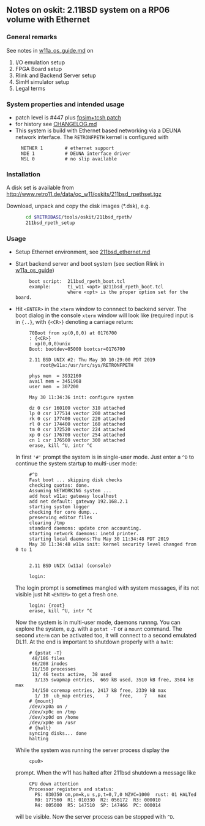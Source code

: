## Notes on oskit: 2.11BSD system on a RP06 volume with Ethernet

### General remarks
See notes in [w11a_os_guide.md](../../../doc/w11a_os_guide.md) on
  1. I/O emulation setup
  2. FPGA Board setup
  3. Rlink and Backend Server setup
  4. SimH simulator setup
  5. Legal terms

### System properties and intended usage
- patch level is #447 plus [fpsim+tcsh patch](https://wfjm.github.io/blogs/211bsd/2017-06-06-kernel-panic-here-doc-tcsh.html)
- for history see [CHANGELOG.md](CHANGELOG.md)
- This system is build with Ethernet based networking via a DEUNA network
  interface. The `RETRONFPETH` kernel is configured with
  ```
    NETHER 1        # ethernet support
    NDE 1           # DEUNA interface driver
    NSL 0           # no slip available
  ```

### Installation
A disk set is available from
http://www.retro11.de/data/oc_w11/oskits/211bsd_rpethset.tgz

Download, unpack and copy the disk images (*.dsk), e.g.
```bash
       cd $RETROBASE/tools/oskit/211bsd_rpeth/
       211bsd_rpeth_setup
```

### Usage

- Setup Ethernet environment, see [211bsd_ethernet.md](../doc/211bsd_ethernet.md)
- Start backend server and boot system (see section Rlink in
  [w11a_os_guide](../../../doc/w11a_os_guide.md#user-content-rlink))
  ```
       boot script:  211bsd_rpeth_boot.tcl
       example:      ti_w11 <opt> @211bsd_rpeth_boot.tcl
                     where <opt> is the proper option set for the board.
  ```

- Hit `<ENTER>` in the `xterm` window to connnect to backend server.
  The boot dialog in the console `xterm` window will look like
  (required input is in `{..}`, with `{<CR>}` denoting a carriage return:
  ```
       70Boot from xp(0,0,0) at 0176700
       : {<CR>}
       : xp(0,0,0)unix
       Boot: bootdev=05000 bootcsr=0176700

       2.11 BSD UNIX #2: Thu May 30 10:29:00 PDT 2019
           root@w11a:/usr/src/sys/RETRONFPETH

       phys mem  = 3932160
       avail mem = 3451968
       user mem  = 307200

       May 30 11:34:36 init: configure system

       dz 0 csr 160100 vector 310 attached
       lp 0 csr 177514 vector 200 attached
       rk 0 csr 177400 vector 220 attached
       rl 0 csr 174400 vector 160 attached
       tm 0 csr 172520 vector 224 attached
       xp 0 csr 176700 vector 254 attached
       cn 1 csr 176500 vector 300 attached
       erase, kill ^U, intr ^C
  ```

  In first `'#'` prompt the system is in single-user mode. Just enter a `^D` 
  to continue the system startup to multi-user mode:
  ```
       #^D
       Fast boot ... skipping disk checks
       checking quotas: done.
       Assuming NETWORKING system ...
       add host w11a: gateway localhost
       add net default: gateway 192.168.2.1
       starting system logger
       checking for core dump... 
       preserving editor files
       clearing /tmp
       standard daemons: update cron accounting.
       starting network daemons: inetd printer.
       starting local daemons:Thu May 30 11:34:48 PDT 2019
       May 30 11:34:48 w11a init: kernel security level changed from 0 to 1

       
       2.11 BSD UNIX (w11a) (console)
       
       login:
  ```

  The login prompt is sometimes mangled with system messages, if its not
  visible just hit `<ENTER>` to get a fresh one.
  ```
       login: {root}
       erase, kill ^U, intr ^C
  ```

  Now the system is in multi-user mode, daemons runnng. You can explore
  the system, e.g. with a `pstat -T` or a `mount` command. The second
  `xterm` can be activated too, it will connect to a second emulated DL11.
  At the end is important to shutdown properly with a `halt`:
  ```
       # {pstat -T}
        48/186 files
        66/208 inodes
        16/150 processes
        11/ 46 texts active,  38 used
         3/135 swapmap entries,  669 kB used, 3510 kB free, 3504 kB max
        34/150 coremap entries, 2417 kB free, 2339 kB max
         1/ 10  ub_map entries,    7    free,    7    max
       # {mount}
       /dev/xp0a on /
       /dev/xp0c on /tmp
       /dev/xp0d on /home
       /dev/xp0e on /usr
       # {halt}
       syncing disks... done
       halting
  ```

  While the system was running the server process display the
  ```
       cpu0> 
  ```

  prompt. When the w11 has halted after 211bsd shutdown a message like
  ```
       CPU down attention
       Processor registers and status:
         PS: 030350 cm,pm=k,u s,p,t=0,7,0 NZVC=1000  rust: 01 HALTed
         R0: 177560  R1: 010330  R2: 056172  R3: 000010
         R4: 005000  R5: 147510  SP: 147466  PC: 000014
   ```

   will be visible. Now the server process can be stopped with `^D`.
